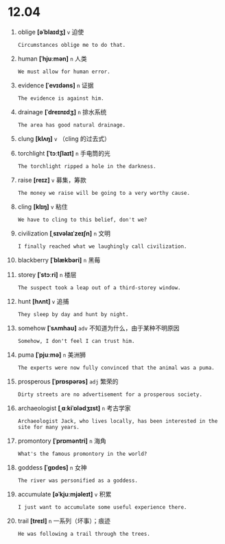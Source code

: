 # 12.04

1. oblige **[əˈblaɪdʒ]** `v` 迫使

   ```
   Circumstances oblige me to do that.

   ```

2. human **[ˈhjuːmən]** `n` 人类

   ```
   We must allow for human error.

   ```

3. evidence **[ˈevɪdəns]** `n` 证据

   ```
   The evidence is against him.

   ```

4. drainage **[ˈdreɪnɪdʒ]** `n` 排水系统

   ```
   The area has good natural drainage.

   ```

5. clung **[klʌŋ]** `v` （cling 的过去式）

6. torchlight **[ˈtɔːtʃlaɪt]** `n` 手电筒的光

   ```
   The torchlight ripped a hole in the darkness.

   ```

7. raise **[reɪz]** `v` 募集，筹款

   ```
   The money we raise will be going to a very worthy cause.

   ```

8. cling **[klɪŋ]** `v` 粘住

   ```
   We have to cling to this belief, don't we?

   ```

9. civilization **[ˌsɪvəlaɪˈzeɪʃn]** `n` 文明

   ```
   I finally reached what we laughingly call civilization.

   ```

10. blackberry **[ˈblækbəri]** `n` 黑莓

11. storey **[ˈstɔːri]** `n` 楼层

    ```
    The suspect took a leap out of a third-storey window.

    ```

12. hunt **[hʌnt]** `v` 追捕

    ```
    They sleep by day and hunt by night.

    ```

13. somehow **[ˈsʌmhaʊ]** `adv` 不知道为什么，由于某种不明原因

    ```
    Somehow, I don't feel I can trust him.

    ```

14. puma **[ˈpjuːmə]** `n` 美洲狮

    ```
    The experts were now fully convinced that the animal was a puma.

    ```

15. prosperous **[ˈprɒspərəs]** `adj` 繁荣的

    ```
    Dirty streets are no advertisement for a prosperous society.

    ```

16. archaeologist **[ˌɑːkiˈɒlədʒɪst]** `n` 考古学家

    ```
    Archaeologist Jack, who lives locally, has been interested in the site for many years.

    ```

17. promontory **[ˈprɒməntri]** `n` 海角

    ```
    What's the famous promontory in the world?

    ```

18. goddess **[ˈɡɒdes]** `n` 女神

    ```
    The river was personified as a goddess.

    ```

19. accumulate **[əˈkjuːmjəleɪt]** `v` 积累

    ```
    I just want to accumulate some useful experience there.

    ```

20. trail **[treɪl]** `n` 一系列（坏事）；痕迹

    ```
    He was following a trail through the trees.

    ```
